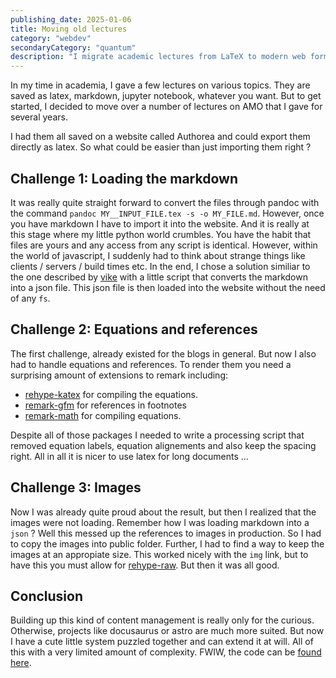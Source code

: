 ```yaml
---
publishing_date: 2025-01-06
title: Moving old lectures
category: "webdev"
secondaryCategory: "quantum"
description: "I migrate academic lectures from LaTeX to modern web formats. Discover solutions for handling equations, references, and static site generation in JavaScript environments."
---
```


In my time in academia, I gave a few lectures on various topics. They are saved as latex, markdown, jupyter notebook, whatever you want. But to get started, I decided to move over a number of lectures on AMO that I gave for several years.

I had them all saved on a website called Authorea and could export them directly as latex. So what could be easier than just importing them right ?

## Challenge 1: Loading the markdown

It was really quite straight forward to convert the files through pandoc with the command `pandoc MY__INPUT_FILE.tex -s -o MY_FILE.md`. However, once you have markdown I have to import it into the website. And it is really at this stage where my little python world crumbles. You have the habit that files are yours and any access from any script is identical. However, within the world of javascript, I suddenly had to think about strange things like clients / servers / build times etc. In the end, I chose a solution similiar to the one described by [vike](https://vike.dev/markdown) with a little script that converts the markdown into a json file. This json file is then loaded into the website without the need of any `fs`.

## Challenge 2: Equations and references

The first challenge, already existed for the blogs in general. But now I also had to handle equations and references. To render them you need a surprising amount of extensions to remark including:

- [rehype-katex](https://www.npmjs.com/package/rehype-katex) for compiling the equations.
- [remark-gfm](https://github.com/remarkjs/remark-gfm) for references in footnotes
- [remark-math](https://www.npmjs.com/package/remark-math) for compiling equations.

Despite all of those packages I needed to write a processing script that removed equation labels, equation alignements and also keep the spacing right. All in all it is nicer to use latex for long documents ...

## Challenge 3: Images

Now I was already quite proud about the result, but then I realized that the images were not loading. Remember how I was loading markdown into a `json` ? Well this messed up the references to images in production. So I had to copy the images into public folder. Further, I had to find a way to keep the images at an appropiate size. This worked nicely with the `img` link, but to have this you must allow for [rehype-raw](https://www.npmjs.com/package/rehype-raw). But then it was all good.

## Conclusion

Building up this kind of content management is really only for the curious. Otherwise, projects like docusaurus or astro are much more suited. But now I have a cute little system puzzled together and can extend it at will. All of this with a very limited amount of complexity. FWIW, the code can be [found here](https://github.com/fretchen/fretchen.github.io).
